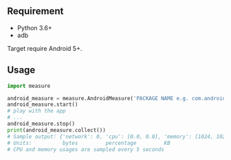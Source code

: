 ## Requirement

- Python 3.6+
- adb

Target require Android 5+.

## Usage

```python
import measure

android_measure = measure.AndroidMeasure('PACKAGE NAME e.g. com.android.chrome')
android_measure.start()
# play with the app
# ...
android_measure.stop()
print(android_measure.collect())
# Sample output: {'network': 0, 'cpu': [0.0, 0.0], 'memory': [1024, 1024], 'battery': 0.0}
# Units:          bytes         percentage         KB                      mAh
# CPU and memory usages are sampled every 5 seconds
```
